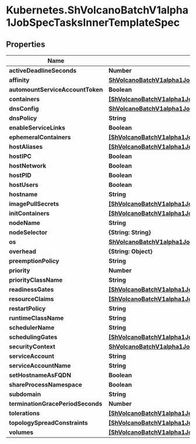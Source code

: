 # Kubernetes.ShVolcanoBatchV1alpha1JobSpecTasksInnerTemplateSpec

## Properties

Name | Type | Description | Notes
------------ | ------------- | ------------- | -------------
**activeDeadlineSeconds** | **Number** |  | [optional] 
**affinity** | [**ShVolcanoBatchV1alpha1JobSpecTasksInnerTemplateSpecAffinity**](ShVolcanoBatchV1alpha1JobSpecTasksInnerTemplateSpecAffinity.md) |  | [optional] 
**automountServiceAccountToken** | **Boolean** |  | [optional] 
**containers** | [**[ShVolcanoBatchV1alpha1JobSpecTasksInnerTemplateSpecContainersInner]**](ShVolcanoBatchV1alpha1JobSpecTasksInnerTemplateSpecContainersInner.md) |  | 
**dnsConfig** | [**ShVolcanoBatchV1alpha1JobSpecTasksInnerTemplateSpecDnsConfig**](ShVolcanoBatchV1alpha1JobSpecTasksInnerTemplateSpecDnsConfig.md) |  | [optional] 
**dnsPolicy** | **String** |  | [optional] 
**enableServiceLinks** | **Boolean** |  | [optional] 
**ephemeralContainers** | [**[ShVolcanoBatchV1alpha1JobSpecTasksInnerTemplateSpecEphemeralContainersInner]**](ShVolcanoBatchV1alpha1JobSpecTasksInnerTemplateSpecEphemeralContainersInner.md) |  | [optional] 
**hostAliases** | [**[ShVolcanoBatchV1alpha1JobSpecTasksInnerTemplateSpecHostAliasesInner]**](ShVolcanoBatchV1alpha1JobSpecTasksInnerTemplateSpecHostAliasesInner.md) |  | [optional] 
**hostIPC** | **Boolean** |  | [optional] 
**hostNetwork** | **Boolean** |  | [optional] 
**hostPID** | **Boolean** |  | [optional] 
**hostUsers** | **Boolean** |  | [optional] 
**hostname** | **String** |  | [optional] 
**imagePullSecrets** | [**[ShVolcanoBatchV1alpha1JobSpecTasksInnerTemplateSpecImagePullSecretsInner]**](ShVolcanoBatchV1alpha1JobSpecTasksInnerTemplateSpecImagePullSecretsInner.md) |  | [optional] 
**initContainers** | [**[ShVolcanoBatchV1alpha1JobSpecTasksInnerTemplateSpecContainersInner]**](ShVolcanoBatchV1alpha1JobSpecTasksInnerTemplateSpecContainersInner.md) |  | [optional] 
**nodeName** | **String** |  | [optional] 
**nodeSelector** | **{String: String}** |  | [optional] 
**os** | [**ShVolcanoBatchV1alpha1JobSpecTasksInnerTemplateSpecContainersInnerResourcesClaimsInner**](ShVolcanoBatchV1alpha1JobSpecTasksInnerTemplateSpecContainersInnerResourcesClaimsInner.md) |  | [optional] 
**overhead** | **{String: Object}** |  | [optional] 
**preemptionPolicy** | **String** |  | [optional] 
**priority** | **Number** |  | [optional] 
**priorityClassName** | **String** |  | [optional] 
**readinessGates** | [**[ShVolcanoBatchV1alpha1JobSpecTasksInnerTemplateSpecReadinessGatesInner]**](ShVolcanoBatchV1alpha1JobSpecTasksInnerTemplateSpecReadinessGatesInner.md) |  | [optional] 
**resourceClaims** | [**[ShVolcanoBatchV1alpha1JobSpecTasksInnerTemplateSpecResourceClaimsInner]**](ShVolcanoBatchV1alpha1JobSpecTasksInnerTemplateSpecResourceClaimsInner.md) |  | [optional] 
**restartPolicy** | **String** |  | [optional] 
**runtimeClassName** | **String** |  | [optional] 
**schedulerName** | **String** |  | [optional] 
**schedulingGates** | [**[ShVolcanoBatchV1alpha1JobSpecTasksInnerTemplateSpecContainersInnerResourcesClaimsInner]**](ShVolcanoBatchV1alpha1JobSpecTasksInnerTemplateSpecContainersInnerResourcesClaimsInner.md) |  | [optional] 
**securityContext** | [**ShVolcanoBatchV1alpha1JobSpecTasksInnerTemplateSpecSecurityContext**](ShVolcanoBatchV1alpha1JobSpecTasksInnerTemplateSpecSecurityContext.md) |  | [optional] 
**serviceAccount** | **String** |  | [optional] 
**serviceAccountName** | **String** |  | [optional] 
**setHostnameAsFQDN** | **Boolean** |  | [optional] 
**shareProcessNamespace** | **Boolean** |  | [optional] 
**subdomain** | **String** |  | [optional] 
**terminationGracePeriodSeconds** | **Number** |  | [optional] 
**tolerations** | [**[ShVolcanoBatchV1alpha1JobSpecTasksInnerTemplateSpecTolerationsInner]**](ShVolcanoBatchV1alpha1JobSpecTasksInnerTemplateSpecTolerationsInner.md) |  | [optional] 
**topologySpreadConstraints** | [**[ShVolcanoBatchV1alpha1JobSpecTasksInnerTemplateSpecTopologySpreadConstraintsInner]**](ShVolcanoBatchV1alpha1JobSpecTasksInnerTemplateSpecTopologySpreadConstraintsInner.md) |  | [optional] 
**volumes** | [**[ShVolcanoBatchV1alpha1JobSpecTasksInnerTemplateSpecVolumesInner]**](ShVolcanoBatchV1alpha1JobSpecTasksInnerTemplateSpecVolumesInner.md) |  | [optional] 


